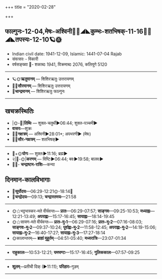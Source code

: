 +++
title = "2020-02-28"

+++
## फाल्गुनः-12-04,मेषः-अश्विनी🌛🌌◢◣कुम्भः-शतभिषक्-11-16🌌🌞◢◣तपस्यः-12-10🪐🌞
- Indian civil date: 1941-12-09, Islamic: 1441-07-04 Rajab
- संवत्सरः - विकारी
- वर्षसङ्ख्या 🌛- शकाब्दः 1941, विक्रमाब्दः 2076, कलियुगे 5120
___________________
- 🪐🌞**ऋतुमानम्** — शिशिरऋतुः उत्तरायणम्
- 🌌🌞**सौरमानम्** — शिशिरऋतुः उत्तरायणम्
- 🌛**चान्द्रमानम्** — शिशिरऋतुः फाल्गुनः
___________________


## खचक्रस्थितिः
- |🌞-🌛|**तिथिः** — शुक्ल-चतुर्थी►06:44; शुक्ल-पञ्चमी►  
- **वासरः**—शुक्रः  
- 🌌🌛**नक्षत्रम्** — अश्विनी►28:01*; अपभरणी► (मेषः)  
- 🌌🌞**सौर-नक्षत्रम्** — शतभिषक्►  
___________________
- 🌛+🌞**योगः** — शुक्लः►11:16; ब्रह्म►  
- २|🌛-🌞|**करणम्** — विष्टिः►06:44; बवः►19:58; बालवः►  
- 🌌🌛- **चन्द्राष्टम-राशिः**—कन्या  


## दिनमान-कालविभागाः
- 🌅**सूर्योदयः**—06:29-12:21🌞️-18:14🌇  
- 🌛**चन्द्रोदयः**—09:13; **चन्द्रास्तमयः**—21:58  
___________________
- 🌞⚝भट्टभास्कर-मते वीर्यवन्तः— **प्रातः**—06:29-07:57; **साङ्गवः**—09:25-10:53; **मध्याह्नः**—12:21-13:49; **अपराह्णः**—15:17-16:45; **सायाह्नः**—18:14-19:45  
- 🌞⚝सायण-मते वीर्यवन्तः— **प्रातः-मु॰1**—06:29-07:16; **प्रातः-मु॰2**—07:16-08:03; **साङ्गवः-मु॰2**—09:37-10:24; **पूर्वाह्णः-मु॰2**—11:58-12:45; **अपराह्णः-मु॰2**—14:19-15:06; **सायाह्नः-मु॰2**—16:40-17:27; **सायाह्नः-मु॰3**—17:27-18:14  
- 🌞कालान्तरम्— **ब्राह्मं मुहूर्तम्**—04:51-05:40; **मध्यरात्रिः**—23:07-01:34  
___________________
- **राहुकालः**—10:53-12:21; **यमघण्टः**—15:17-16:45; **गुलिककालः**—07:57-09:25  
___________________
- **शूलम्**—प्रतीची दिक् (►11:11); **परिहारः**–गुडम्  
___________________
